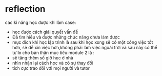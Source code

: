 # reflection
 các kĩ năng học được khi làm case:
+  học được cách giải quyết vấn đề 
+ Đã tìm hiểu và được những chức năng chưa làm được
+ mục đích khi học lập trình là sau khi học xong sẽ có một công việc tốt hơn, sẽ dễ xin việc hơn,không phải làm việc ngoài trời và sau này có thể tự lo cho bản thân
mục tiêu module 2 là :
+ sẽ tăng thêm số giờ học ở nhà
+ nhìn nhận lại cách học và có sự thay đổi
+ tích cực trao đổi với mọi người và tutor

